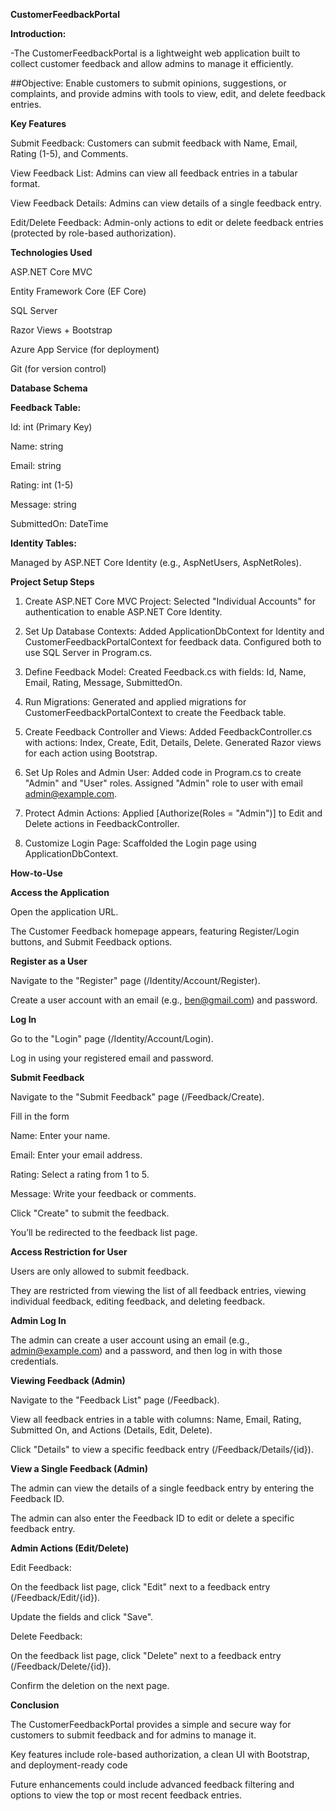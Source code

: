 **CustomerFeedbackPortal**

**Introduction:** 

-The CustomerFeedbackPortal is a lightweight web application built to collect customer feedback and allow admins to manage it efficiently.

##Objective: Enable customers to submit opinions, suggestions, or complaints, and provide admins with tools to view, edit, and delete feedback entries.

**Key Features**

Submit Feedback: Customers can submit feedback with Name, Email, Rating (1-5), and Comments.

View Feedback List: Admins can view all feedback entries in a tabular format.

View Feedback Details: Admins can view details of a single feedback entry.

Edit/Delete Feedback: Admin-only actions to edit or delete feedback entries (protected by role-based authorization).

**Technologies Used**

ASP.NET Core MVC

Entity Framework Core (EF Core)

SQL Server

Razor Views + Bootstrap

Azure App Service (for deployment)

Git (for version control)

**Database Schema**

**Feedback Table:**

Id: int (Primary Key)

Name: string

Email: string

Rating: int (1-5)

Message: string

SubmittedOn: DateTime

**Identity Tables:**

Managed by ASP.NET Core Identity (e.g., AspNetUsers, AspNetRoles).

**Project Setup Steps**

1. Create ASP.NET Core MVC Project:
  Selected "Individual Accounts" for authentication to enable ASP.NET Core Identity.

2. Set Up Database Contexts:
  Added ApplicationDbContext for Identity and CustomerFeedbackPortalContext for feedback data.
  Configured both to use SQL Server in Program.cs.

3. Define Feedback Model:
  Created Feedback.cs with fields: Id, Name, Email, Rating, Message, SubmittedOn.

4. Run Migrations:
  Generated and applied migrations for CustomerFeedbackPortalContext to create the Feedback table.

5. Create Feedback Controller and Views:
  Added FeedbackController.cs with actions: Index, Create, Edit, Details, Delete.
  Generated Razor views for each action using Bootstrap.

6. Set Up Roles and Admin User:
  Added code in Program.cs to create "Admin" and "User" roles.
  Assigned "Admin" role to user with email admin@example.com.

7. Protect Admin Actions:
  Applied [Authorize(Roles = "Admin")] to Edit and Delete actions in FeedbackController.

8. Customize Login Page:
  Scaffolded the Login page using ApplicationDbContext.

**How-to-Use**

**Access the Application**

Open the application URL.

The Customer Feedback homepage appears, featuring Register/Login buttons, and Submit Feedback options.

**Register as a User**

Navigate to the "Register" page (/Identity/Account/Register).

Create a user account with an email (e.g., ben@gmail.com) and password.

**Log In**

Go to the "Login" page (/Identity/Account/Login).

Log in using your registered email and password.

**Submit Feedback**

Navigate to the "Submit Feedback" page (/Feedback/Create).

Fill in the form

Name: Enter your name.

Email: Enter your email address.

Rating: Select a rating from 1 to 5.

Message: Write your feedback or comments.

Click "Create" to submit the feedback.

You’ll be redirected to the feedback list page.

**Access Restriction for User**

Users are only allowed to submit feedback.

They are restricted from viewing the list of all feedback entries, viewing individual feedback, editing feedback, and deleting feedback.

**Admin Log In**

The admin can create a user account using an email (e.g., admin@example.com) and a password, and then log in with those credentials.

**Viewing Feedback (Admin)**

Navigate to the "Feedback List" page (/Feedback).

View all feedback entries in a table with columns: Name, Email, Rating, Submitted On, and Actions (Details, Edit, Delete).

Click "Details" to view a specific feedback entry (/Feedback/Details/{id}).

**View a Single Feedback (Admin)**

The admin can view the details of a single feedback entry by entering the Feedback ID.

The admin can also enter the Feedback ID to edit or delete a specific feedback entry.

**Admin Actions (Edit/Delete)**

Edit Feedback:

On the feedback list page, click "Edit" next to a feedback entry (/Feedback/Edit/{id}).

Update the fields and click "Save".

Delete Feedback:

On the feedback list page, click "Delete" next to a feedback entry (/Feedback/Delete/{id}).

Confirm the deletion on the next page.

**Conclusion**

The CustomerFeedbackPortal provides a simple and secure way for customers to submit feedback and for admins to manage it.

Key features include role-based authorization, a clean UI with Bootstrap, and deployment-ready code

Future enhancements could include advanced feedback filtering and options to view the top or most recent feedback entries.











